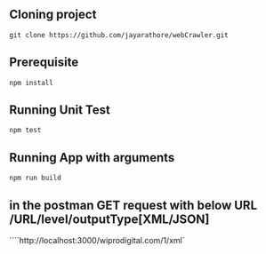 
## Cloning project
```git clone https://github.com/jayarathore/webCrawler.git```

## Prerequisite
```npm install```

## Running Unit Test
```npm test```

## Running App with arguments

```npm run build```

## in the postman GET request with below URL  /URL/level/outputType[XML/JSON]
````http://localhost:3000/wiprodigital.com/1/xml`
